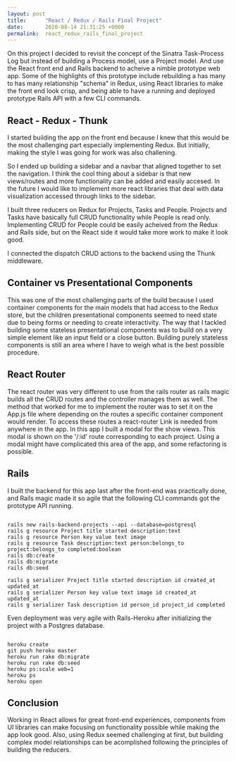 ```yaml
---
layout: post
title:      "React / Redux / Rails Final Project"
date:       2020-08-14 21:31:25 +0000
permalink:  react_redux_rails_final_project
---
```



On this project I decided to revisit the concept of the Sinatra Task-Process Log but instead of building a Process model, use a Project model. And use the React front end and Rails backend to acheive a nimble prototype web app. Some of the highlights of this prototype include rebuilding a has many to has many relationship "schema" in Redux, using React libraries to make the front end look crisp, and being able to have a running and deployed prototype Rails API with a few CLI commands.

## React - Redux - Thunk


I started building the app on the front end because I knew that this would be the most challenging part especially implementing Redux. But initially, making the style I was going for work was also challening. 

So I ended up building a sidebar and a navbar that aligned together to set the navigation. I think the cool thing about a sidebar is that new views/routes and more functionality can be added and easily accesed. In the future I would like to implement more react libraries that deal with data visualization accessed through links to the sidebar.

I built three reducers on Redux for Projects, Tasks and People. Projects and Tasks have basically full CRUD functionality while People is read only. Implementing CRUD for People could be easily acheived from the Redux and Rails side, but on the React side it would take more work to make it look good. 

I connected the dispatch CRUD actions to the backend using the Thunk middleware.



## Container vs Presentational Components

This was one of the most challenging parts of the build because I used container components for the main models that had access to the Redux store, but the children presentational components seemed to need state due to being forms or needing to create interactivity. The way that I tackled building some stateless presentational components was to build on a very simple element like an input field or a close button. Building purely stateless components is still an area where I have to weigh what is the best possible procedure.

## React Router

The react router was very different to use from the rails router as rails magic builds all the CRUD routes and the controller manages them as well. The method that worked for me to implement the router was to set it on the App.js file where depending on the routes a specific container component would render. To access these routes a react-router Link is needed from anywhere in the app. In this app I built a modal for the show views. This modal is shown on the '/:id' route corresponding to each project. Using a modal might have complicated this area of the app, and some refactoring is possible. 

## Rails

I built the backend for this app last after the front-end was practically done, and Rails magic made it so agile that the following CLI commands got the prototype API running.

```

rails new rails-backend-projects --api --database=postgresql
rails g resource Project title started description:text
rails g resource Person key value text image
rails g resource Task description:text person:belongs_to project:belongs_to completed:boolean
rails db:create 
rails db:migrate 
rails db:seed

rails g serializer Project title started description id created_at updated_at
rails g serializer Person key value text image id created_at updated_at
rails g serializer Task description id person_id project_id completed

```

Even deployment was very agile with Rails-Heroku after initializing the project with a Postgres database.

```

heroku create
git push heroku master
heroku run rake db:migrate
heroku run rake db:seed
heroku ps:scale web=1
heroku ps
heroku open

```

## Conclusion

Working in React allows for great front-end experiences, components from UI libraries can make focusing on functionality possible while making the app look good. Also, using Redux seemed challenging at first, but building complex model relationships can be acomplished following the principles of building the reducers.
